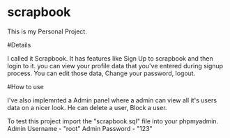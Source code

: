 # scrapbook
This is my Personal Project.

#Details

I called it Scrapbook.
It has features like Sign Up to scrapbook and then login to it.
you can view your profile data that you've entered during signup process.
You can edit those data, Change your password, logout.

#How to use

I've also implemnted a Admin panel where a admin can view all it's users data on a nicer look. He can delete a user, Block a user.

To test this project import the "scrapbook.sql" file into your phpmyadmin.
Admin Username - "root"
Admin Password - "123"